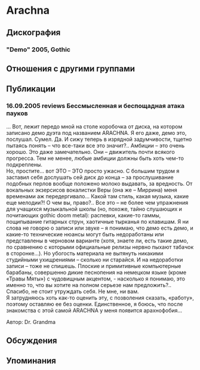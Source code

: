 # Arachna



## Дискография

### "Demo" 2005, Gothic




## Отношения с другими группами


## Публикации

### 16.09.2005 reviews Бессмысленная и беспощадная атака пауков

<P>… Вот, лежит передо мной на столе коробочка от диска, на котором записано демо дуэта под названием ARACHNA. Я его даже, демо это, послушал. Сумел. Да. И сижу теперь в изрядной задумчивости, тщетно пытаясь понять – что все-таки все это значит?.. Амбиции – это очень хорошо. Это даже замечательно. Они – движитель почти всякого прогресса. Тем не менее, любые амбиции должны быть хоть чем-то подкреплены.<BR>Но, простите… вот ЭТО – ЭТО просто ужасно. С большим трудом я заставил себя дослушать сей диск до конца – за прослушивание подобных перлов вообще положено молоко выдавать, за вредность. От вокальных экзерсисов вокалистки Веры (она же – Миррина) меня временами аж передергивало… Какой там стиль, какая музыка, какие еще мелодии?! О чем вы, право?.. Все это – не более чем упражнения для учащихся музыкальной школы (но, похоже, тайно слушающих и почитающих gothic doom metal): распевки, какие-то гаммы, пощипывание гитарных струн, хаотичные тырканья по клавишам. Я ни слова не говорю о записи или звуке – я понимаю, что демо есть демо, и какие-то технические нюансы могут быть недоработаны или представлены в черновом варианте (хотя, знаете ли, есть такие демо, по сравнению с которыми официальные релизы нервно пыхают табачок в сторонке…). Но убогость материала не вытянуть никакими студийными ухищрениями – сколько ни старайся. И на недоработки записи – тоже не спишешь. Плоские и примитивные компьютерные барабаны, совершенно дикие песнопения на немецком языке (кроме «Травы Мяты») с чудовищным акцентом, - насколько я понимаю, это именно то, что вы хотите на полном серьезе нам предложить?.. Спасибо, не стоит утруждать себя. Не мне, ни вам.<BR>Я затрудняюсь хоть как-то оценить эту, с позволения сказать, «работу», поэтому оставляю ее без оценки. Единственное, я боюсь, что после знакомства с этой самой ARACHNA у меня появится арахнофобия…</P>
Автор: Dr. Grandma


## Обсуждения


## Упоминания

